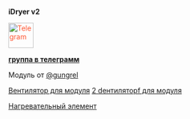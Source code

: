**iDryer v2**

<a href="https://t.me/iDryer">
  <img src="https://raw.githubusercontent.com/FortAwesome/Font-Awesome/6.x/svgs/brands/telegram.svg" alt="Telegram" width="50" height="50" style="color: #FF5733;">
</a>

**[группа в телеграмм](https://t.me/iDryer)**

Модуль от [@gungrel](https://t.me/gungrel)

[Вентилятор для модуля](https://aliexpress.ru/item/1691802504.html?srcSns=sns_Telegram&businessType=ProductDetail&spreadType=socialShare&tt=MG&utm_medium=sharing)
[2 dентиляторf для модуля](https://aliexpress.ru/item/1005002255060284.html?srcSns=sns_Telegram&businessType=ProductDetail&spreadType=socialShare&tt=MG&utm_medium=sharing&sku_id=12000019667462231)

[Нагревательный элемент](https://aliexpress.ru/item/32319632955.html?srcSns=sns_Telegram&businessType=ProductDetail&spreadType=socialShare&tt=MG&utm_medium=sharing&sku_id=12000016636424006)


